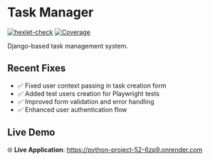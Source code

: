 # Task Manager

[![hexlet-check](https://github.com/Greshn1k92/python-project-52/actions/workflows/hexlet-check.yml/badge.svg)](https://github.com/Greshn1k92/python-project-52/actions/workflows/hexlet-check.yml)
[![Coverage](https://sonarcloud.io/api/project_badges/measure?project=Greshn1k92_python-project-52&metric=coverage)](https://sonarcloud.io/dashboard?id=Greshn1k92_python-project-52)

Django-based task management system.

## Recent Fixes

- ✅ Fixed user context passing in task creation form
- ✅ Added test users creation for Playwright tests
- ✅ Improved form validation and error handling
- ✅ Enhanced user authentication flow

## Live Demo

🌐 **Live Application**: https://python-project-52-6zp9.onrender.com
